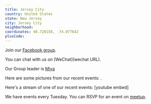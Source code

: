 ```yaml
---
title: Jersey City
country: United States
state: New Jersey
city: Jersey City
neighborhood: 
coordinates: 40.728158, -74.077642
plusCode:
---
```

Join our [Facebook group](https://www.facebook.com/groups/free.code.camp.jersey.city.new.jersey).

You can chat with us on [WeChat](wechat URL).

Our Group leader is [Miya](freecodecamp.org/miya)

Here are some pictures from our recent events:
![]().

Here's a stream of one of our recent events:
[youtube embed]

We have events every Tuesday. You can RSVP for an event on [meetup](meetupurl).
